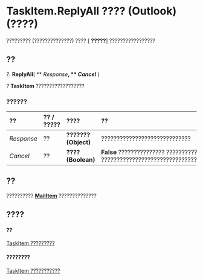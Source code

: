 
# TaskItem.ReplyAll ???? (Outlook)(????)

????????? (??????????????) ???? [ **?????**] ?????????????????


## ??

 _?_. **ReplyAll**( ** _Response_**, ** _Cancel_** )

 _?_ **TaskItem** ??????????????????


### ??????



|**??**|**?? / ?????**|**????**|**??**|
|:-----|:-----|:-----|:-----|
| _Response_|??|**??????? (Object)**|?????????????????????????????|
| _Cancel_|??|**???? (Boolean)**|**False** ??????????????? ???????????? **True** ???????????????????????????????????????|

## ??

??????????  **[MailItem](14197346-05d2-0250-fa4c-4a6b07daf25f.md)** ??????????????


## ????


#### ??


[TaskItem ?????????](5df8cfa5-5460-a5a1-a130-ba5bca1a0091.md)
#### ????????


[TaskItem ???????????](http://msdn.microsoft.com/library/97234a76-2fc5-bbe4-2e14-25ae18694fc9%28Office.15%29.aspx)
